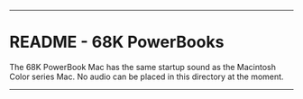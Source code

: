 
***

# README - 68K PowerBooks

The 68K PowerBook Mac has the same startup sound as the Macintosh Color series Mac. No audio can be placed in this directory at the moment.

***
